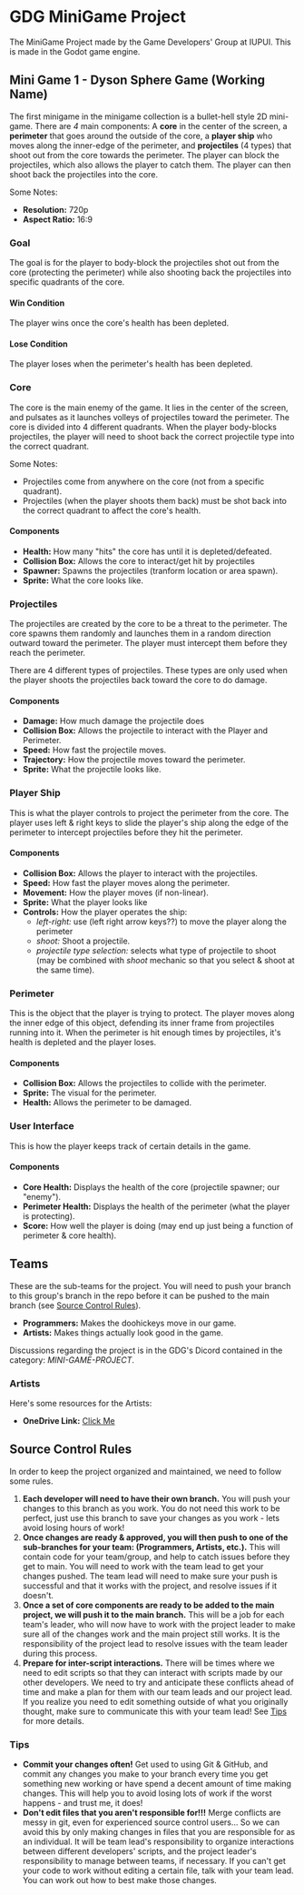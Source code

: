# GDG MiniGame Project
The MiniGame Project made by the Game Developers' Group at IUPUI. This is made in the Godot game engine.

## Mini Game 1 - Dyson Sphere Game (Working Name)
The first minigame in the minigame collection is a bullet-hell style 2D mini-game. There are *4* main components: A **core** in the center of the screen, a **perimeter** that goes around the outside of the core, a **player ship** who moves along the inner-edge of the perimeter, and **projectiles** (4 types) that shoot out from the core towards the perimeter. The player can block the projectiles, which also allows the player to catch them. The player can then shoot back the projectiles into the core.

Some Notes:
* **Resolution:** 720p
* **Aspect Ratio:** 16:9

### Goal
The goal is for the player to body-block the projectiles shot out from the core (protecting the perimeter) while also shooting back the projectiles into specific quadrants of the core. 

#### Win Condition
The player wins once the core's health has been depleted.

#### Lose Condition
The player loses when the perimeter's health has been depleted.

### Core
The core is the main enemy of the game. It lies in the center of the screen, and pulsates as it launches volleys of projectiles toward the perimeter. The core is divided into 4 different quadrants. When the player body-blocks projectiles, the player will need to shoot back the correct projectile type into the correct quadrant.

Some Notes:
* Projectiles come from anywhere on the core (not from a specific quadrant).
* Projectiles (when the player shoots them back) must be shot back into the correct quadrant to affect the core's health.

#### Components
* **Health:** How many "hits" the core has until it is depleted/defeated.
* **Collision Box:** Allows the core to interact/get hit by projectiles
* **Spawner:** Spawns the projectiles (tranform location or area spawn).
* **Sprite:** What the core looks like.

### Projectiles
The projectiles are created by the core to be a threat to the perimeter. The core spawns them randomly and launches them in a random direction outward toward the perimeter. The player must intercept them before they reach the perimeter.

There are 4 different types of projectiles. These types are only used when the player shoots the projectiles back toward the core to do damage.

#### Components
 * **Damage:** How much damage the projectile does
 * **Collision Box:** Allows the projectile to interact with the Player and Perimeter.
 * **Speed:** How fast the projectile moves.
 * **Trajectory:** How the projectile moves toward the perimeter.
 * **Sprite:** What the projectile looks like.

### Player Ship
This is what the player controls to project the perimeter from the core. The player uses left & right keys to slide the player's ship along the edge of the perimeter to intercept projectiles before they hit the perimeter.

#### Components
* **Collision Box:** Allows the player to interact with the projectiles.
* **Speed:** How fast the player moves along the perimeter.
* **Movement:** How the player moves (if non-linear).
* **Sprite:** What the player looks like
* **Controls:** How the player operates the ship:
  * *left-right:* use (left right arrow keys??) to move the player along the perimeter
  * *shoot:* Shoot a projectile.
  * *projectile type selection:* selects what type of projectile to shoot (may be combined with *shoot* mechanic so that you select & shoot at the same time).

### Perimeter
This is the object that the player is trying to protect. The player moves along the inner edge of this object, defending its inner frame from projectiles running into it. When the perimeter is hit enough times by projectiles, it's health is depleted and the player loses.

#### Components
* **Collision Box:** Allows the projectiles to collide with the perimeter.
* **Sprite:** The visual for the perimeter.
* **Health:** Allows the perimeter to be damaged.

### User Interface
This is how the player keeps track of certain details in the game.

#### Components
* **Core Health:** Displays the health of the core (projectile spawner; our "enemy").
* **Perimeter Health:** Displays the health of the perimeter (what the player is protecting).
* **Score:** How well the player is doing (may end up just being a function of perimeter & core health).

## Teams
These are the sub-teams for the project. You will need to push your branch to this group's branch in the repo before it can be pushed to the main branch (see [Source Control Rules](#source-control-rules)).

* **Programmers:** Makes the doohickeys move in our game.
* **Artists:** Makes things actually look good in the game.

Discussions regarding the project is in the GDG's Dicord contained in the category: *MINI-GAME-PROJECT*.

### Artists
Here's some resources for the Artists:

* **OneDrive Link:** [Click Me](https://indiana-my.sharepoint.com/:f:/g/personal/edwsanch_iu_edu/Ejlkbx-it5xJrLyczf-oVdIB_jAHwndi57xuEdNJc7351w)

## Source Control Rules
In order to keep the project organized and maintained, we need to follow some rules.

1. **Each developer will need to have their own branch.** You will push your changes to this branch as you work. You do not need this work to be perfect, just use this branch to save your changes as you work - lets avoid losing hours of work!
2. **Once changes are ready & approved, you will then push to one of the sub-branches for your team: (Programmers, Artists, etc.).** This will contain code for your team/group, and help to catch issues before they get to main. You will need to work with the team lead to get your changes pushed. The team lead will need to make sure your push is successful and that it works with the project, and resolve issues if it doesn't.
3. **Once a set of core components are ready to be added to the main project, we will push it to the main branch.** This will be a job for each team's leader, who will now have to work with the project leader to make sure all of the changes work and the main project still works. It is the responsibility of the project lead to resolve issues with the team leader during this process.
4. **Prepare for inter-script interactions.** There will be times where we need to edit scripts so that they can interact with scripts made by our other developers. We need to try and anticipate these conflicts ahead of time and make a plan for them with our team leads and our project lead. If you realize you need to edit something outside of what you originally thought, make sure to communicate this with your team lead! See [Tips](#tips) for more details.

### Tips
* **Commit your changes often!** Get used to using Git & GitHub, and commit any changes you make to your branch every time you get something new working or have spend a decent amount of time making changes. This will help you to avoid losing lots of work if the worst happens - and trust me, it does!
* **Don't edit files that you aren't responsible for!!!** Merge conflicts are messy in git, even for experienced source control users... So we can avoid this by only making changes in files that you are responsible for as an individual. It will be team lead's responsibility to organize interactions between different developers' scripts, and the project leader's responsibility to manage between teams, if necessary. If you can't get your code to work without editing a certain file, talk with your team lead. You can work out how to best make those changes.
